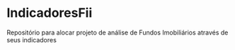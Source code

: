 # IndicadoresFii
Repositório para alocar projeto de análise de Fundos Imobiliários através de seus indicadores
